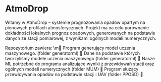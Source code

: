 # AtmoDrop

Witamy w AtmoDrop – systemie prognozowania opadów opartym na pionowych profilach atmosferycznych.
Projekt ma na celu porównanie dokładności lokalnych prognoz opadowych, generowanych na podstawie danych ze stacji pomiarowej, z wynikami ogólnych modeli numerycznych.

Repozytorium zawiera: \m🔵 Program generujący model uczenia maszynowego. (folder generatorml)
🔵 Dane na podstawie których tworzyliśmy modele uczenia maszynowego (folder generatorml)
🔵 Nasze ML potrzebne do programu analizujące wyniki z przewidywań stacji oraz ogólnych modeli numerycznych (folder MUM)
🔵 Program służący przewidywania opadów na podstawie stacji i UAV (folder PPOSD)
🔵 

